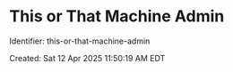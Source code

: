 # This or That Machine Admin

Identifier: this-or-that-machine-admin

Created: Sat 12 Apr 2025 11:50:19 AM EDT
